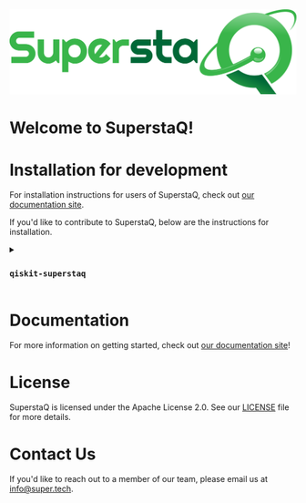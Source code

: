 <img src="./docs/source/_static/logos/SuperstaQ_SSa-R00a_Mil.png">

# Welcome to SuperstaQ!

# Installation for development

For installation instructions for users of SuperstaQ, check out [our documentation site](https://docs-superstaq.readthedocs.io/).

If you'd like to contribute to SuperstaQ, below are the instructions for installation. 

<details>
<summary> <h3> <code>qiskit-superstaq</code> </h3> </summary>
  
  ```console
  git clone git@github.com:SupertechLabs/superstaq-client.git
  python3 -m venv venv_qiskit_superstaq
  source venv_qiskit_superstaq/bin/activate
  cd superstaq-client/qiskit-superstaq
  pip install qiskit-superstaq
  pip install .[dev]
  ```
</details>


# Documentation 
For more information on getting started, check out [our documentation site](https://docs-superstaq.readthedocs.io/)!

# License
SuperstaQ is licensed under the Apache License 2.0. See our [LICENSE](https://github.com/SupertechLabs/superstaq-client/blob/main/LICENSE) file for more details.

# Contact Us
If you'd like to reach out to a member of our team, please email us at info@super.tech.
